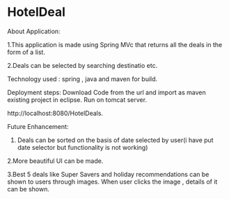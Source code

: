 # HotelDeal

About Application:

1.This application is made using Spring MVc that returns all the deals in the form of a list.


2.Deals can be selected by searching destinatio  etc.


Technology used : spring , java and maven for build.

Deployment steps: Download Code from the url and import as maven existing project in eclipse.
Run on tomcat server.

http://localhost:8080/HotelDeals.



Future Enhancement:

1. Deals can be sorted on the basis of date selected by user(i have put date selector but functionality is not working)

2.More beautiful UI can be made.

3.Best 5 deals like Super Savers and holiday recommendations can be shown to users through images. When user clicks the image , details of it can be shown.
